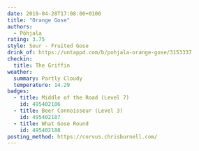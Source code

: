 ```yaml
---
date: 2019-04-28T17:08:00+0100
title: "Orange Gose"
authors:
  - Põhjala
rating: 3.75
style: Sour - Fruited Gose
drink_of: https://untappd.com/b/pohjala-orange-gose/3153337
checkin:
  title: The Griffin
weather:
  summary: Partly Cloudy
  temperature: 14.29
badges:
  - title: Middle of the Road (Level 7)
    id: 495402186
  - title: Beer Connoisseur (Level 3)
    id: 495402187
  - title: What Gose Round
    id: 495402188
posting_method: https://corvus.chrisburnell.com/
---
```

